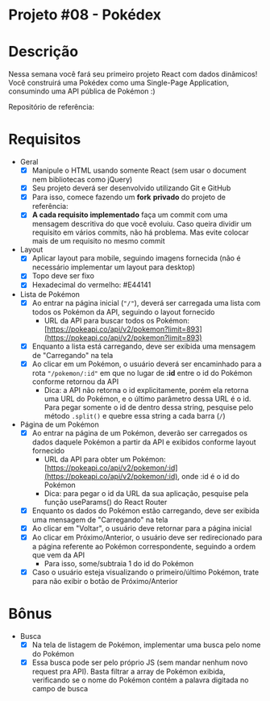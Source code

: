 # Projeto #08 - Pokédex

# Descrição

Nessa semana você fará seu primeiro projeto React com dados dinâmicos! Você construirá uma Pokédex como uma Single-Page Application, consumindo uma API pública de Pokémon :)

Repositório de referência: 

# Requisitos

- Geral
    - [X]  Manipule o HTML usando somente React (sem usar o document nem bibliotecas como jQuery)
    - [X]  Seu projeto deverá ser desenvolvido utilizando Git e GitHub
    - [X]  Para isso, comece fazendo um **fork** **privado** do projeto de referência:
    - [X]  **A cada requisito implementado** faça um commit com uma mensagem descritiva do que você evoluiu. Caso queira dividir um requisito em vários commits, não há problema. Mas evite colocar mais de um requisito no mesmo commit
- Layout
    - [X]  Aplicar layout para mobile, seguindo imagens fornecida (não é necessário implementar um layout para desktop)
    - [X]  Topo deve ser fixo
    - [X]  Hexadecimal do vermelho: #E44141
- Lista de Pokémon
    - [X]  Ao entrar na página inicial (`"/"`), deverá ser carregada uma lista com todos os Pokémon da API, seguindo o layout fornecido
        - URL da API para buscar todos os Pokémon: [https://pokeapi.co/api/v2/pokemon?limit=893](https://pokeapi.co/api/v2/pokemon?limit=893)
    - [X]  Enquanto a lista está carregando, deve ser exibida uma mensagem de "Carregando" na tela
    - [X]  Ao clicar em um Pokémon, o usuário deverá ser encaminhado para a rota `"/pokemon/:id"` em que no lugar de **:id** entre o id do Pokémon conforme retornou da API
        - Dica: a API não retorna o id explicitamente, porém ela retorna uma URL do Pokémon, e o último parâmetro dessa URL é o id. Para pegar somente o id de dentro dessa string, pesquise pelo método `.split()` e quebre essa string a cada barra (`/`)
- Página de um Pokémon
    - [X]  Ao entrar na página de um Pokémon, deverão ser carregados os dados daquele Pokémon a partir da API e exibidos conforme layout fornecido
        - URL da API para obter um Pokémon: [https://pokeapi.co/api/v2/pokemon/:id](https://pokeapi.co/api/v2/pokemon/:id), onde :id é o id do Pokémon
        - Dica: para pegar o id da URL da sua aplicação, pesquise pela função useParams() do React Router
    - [X]  Enquanto os dados do Pokémon estão carregando, deve ser exibida uma mensagem de "Carregando" na tela
    - [X]  Ao clicar em "Voltar", o usuário deve retornar para a página inicial
    - [X]  Ao clicar em Próximo/Anterior, o usuário deve ser redirecionado para a página referente ao Pokémon correspondente, seguindo a ordem que vem da API
        - Para isso, some/subtraia 1 do id do Pokémon
    - [X]  Caso o usuário esteja visualizando o primeiro/último Pokémon, trate para não exibir o botão de Próximo/Anterior

# Bônus

- Busca
    - [X]  Na tela de listagem de Pokémon, implementar uma busca pelo nome do Pokémon
    - [X]  Essa busca pode ser pelo próprio JS (sem mandar nenhum novo request pra API). Basta filtrar a array de Pokémon exibida, verificando se o nome do Pokémon contém a palavra digitada no campo de busca

